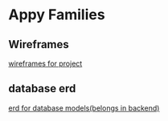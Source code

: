# Appy Families

## Wireframes
[wireframes for project](./assets/wireframes/appy-families-wireframes.pdf)

## database erd

[erd for database models(belongs in backend)](./assets/wireframes/erd-p5.png)